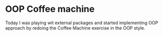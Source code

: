 # OOP Coffee machine

Today I was playing wit external packages and started implementing OOP approach by redoing 
the Coffee Machine exercise in the OOP style.
